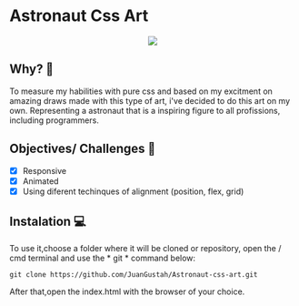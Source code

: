 # Astronaut Css Art
<p align="center">
<img src="screenshot.png">
</p>

## Why? 🤔
To measure my habilities with pure css and based on my excitment on amazing draws made with this type of art, i've decided to do this art on my own.
Representing a astronaut that is a inspiring figure to all profissions, including programmers.

## Objectives/ Challenges 🎯
-   [x] Responsive
-   [x] Animated
-   [x] Using diferent techinques of alignment (position, flex, grid)

## Instalation 💻

To use it,choose a folder where it will be cloned or repository, open the / cmd terminal and use the * git * command below:
```
git clone https://github.com/JuanGustah/Astronaut-css-art.git
```
After that,open the index.html with the browser of your choice.
